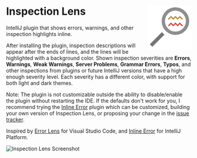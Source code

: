 # Inspection Lens <img align="right" src="logo.png" alt="Plugin Logo">

IntelliJ plugin that shows errors, warnings, and other inspection highlights inline.

After installing the plugin, inspection descriptions will appear after the ends of lines, and the lines will be highlighted with a background color. Shown inspection severities are **Errors**, **Warnings**, **Weak Warnings**, **Server Problems**, **Grammar Errors**, **Typos**, and other inspections from plugins or future IntelliJ versions that have a high enough severity level. Each severity has a different color, with support for both light and dark themes.

Note: The plugin is not customizable outside the ability to disable/enable the plugin without restarting the IDE. If the defaults don't work for you, I recommend trying the [Inline Error](https://plugins.jetbrains.com/plugin/17302-inlineerror) plugin which can be customized, building your own version of Inspection Lens, or proposing your change in the [issue tracker](https://github.com/chylex/IntelliJ-Inspection-Lens/issues).

Inspired by [Error Lens](https://marketplace.visualstudio.com/items?itemName=usernamehw.errorlens) for Visual Studio Code, and [Inline Error](https://plugins.jetbrains.com/plugin/17302-inlineerror) for IntelliJ Platform.

![Inspection Lens Screenshot](https://raw.githubusercontent.com/chylex/IntelliJ-Inspection-Lens/main/.github/readme/intellij.png)
